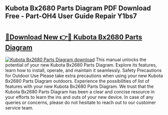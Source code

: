 ## Kubota Bx2680 Parts Diagram PDF Download Free - Part-OH4 User Guide Repair Y1bs7

# <h2><a href="http://dflcft.blite.top/?on=Kubota+Bx2680+Parts+Diagram">🔗Download New 👉🔴 Kubota Bx2680 Parts Diagram</a></h2>

[![Kubota Bx2680 Parts Diagram download](https://i.imgur.com/lujVjoI.png)](http://dflcft.blite.top/?on=Kubota+Bx2680+Parts+Diagram)
This manual unlocks the potential of your new Kubota Bx2680 Parts Diagram. Explore its features, learn how to install, operate, and maintain it seamlessly. Safety Precautions for Outdoor Use Please take extra precautions when using your new Kubota Bx2680 Parts Diagram outdoors. Experience the possibilities of list of features with your new Kubota Bx2680 Parts Diagram. We trust that the Kubota Bx2680 Parts Diagram has been a clear and concise resource in your efforts to learn the ins and outs of your new device. In case of any queries or concerns, please do not hesitate to reach out to our customer service team.
